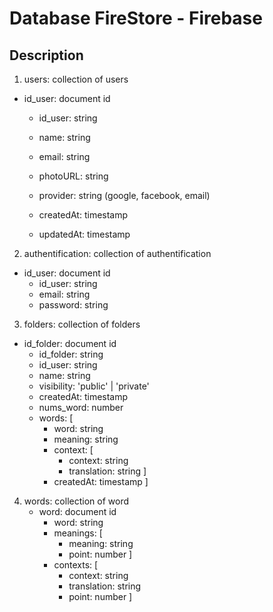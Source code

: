 # Database FireStore - Firebase

## Description

1. users: collection of users
  - id_user: document id
    - id_user: string
    - name: string
    - email: string
    - photoURL: string

    - provider: string (google, facebook, email)
    - createdAt: timestamp
    - updatedAt: timestamp

2. authentification: collection of authentification
  - id_user: document id
    - id_user: string
    - email: string
    - password: string


3. folders: collection of folders
  - id_folder: document id
    - id_folder: string
    - id_user: string
    - name: string
    - visibility: 'public' | 'private'
    - createdAt: timestamp
    - nums_word: number
    - words: [
      - word: string
      - meaning: string
      - context: [
        - context: string
        - translation: string
      ]
      - createdAt: timestamp
    ]

4. words: collection of word
    - word: document id
      - word: string
      - meanings: [
        - meaning: string
        - point: number
      ]
      - contexts: [
        - context: string
        - translation: string
        - point: number
      ]

